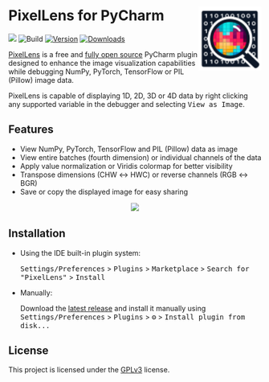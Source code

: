 # PixelLens for PyCharm <img src="src/main/resources/META-INF/pluginIcon.svg" align="right" width="25%"/>

<a href="https://paypal.me/rumswinkel"><img src="https://img.shields.io/static/v1?label=Donate&message=%E2%9D%A4&logo=PayPal&color=%23009cde"/></a>
![Build](https://github.com/srwi/PyCharm-PixelLens/workflows/Build/badge.svg)
[![Version](https://img.shields.io/jetbrains/plugin/v/MARKETPLACE_ID.svg)](https://plugins.jetbrains.com/plugin/MARKETPLACE_ID)
[![Downloads](https://img.shields.io/jetbrains/plugin/d/MARKETPLACE_ID.svg)](https://plugins.jetbrains.com/plugin/MARKETPLACE_ID)

<!-- Plugin description -->
[PixelLens](https://github.com/srwi/PyCharm-PixelLens) is a free and [fully open source](https://github.com/srwi/PyCharm-PixelLens) PyCharm plugin designed to enhance the image visualization capabilities while debugging NumPy, PyTorch, TensorFlow or PIL (Pillow) image data.

PixelLens is capable of displaying 1D, 2D, 3D or 4D data by right clicking any supported variable in the debugger and selecting <kbd>View as Image</kbd>.

## Features

- View NumPy, PyTorch, TensorFlow and PIL (Pillow) data as image
- View entire batches (fourth dimension) or individual channels of the data
- Apply value normalization or Viridis colormap for better visibility
- Transpose dimensions (CHW ↔ HWC) or reverse channels (RGB ↔ BGR)
- Save or copy the displayed image for easy sharing

<p align="center">
  <img src="https://github.com/user-attachments/assets/2ad50efd-efa3-4cd8-8789-44dfb1b277ce" width="550">
<p>
<!-- Plugin description end -->

## Installation

- Using the IDE built-in plugin system:
  
  <kbd>Settings/Preferences</kbd> > <kbd>Plugins</kbd> > <kbd>Marketplace</kbd> > <kbd>Search for "PixelLens"</kbd> > <kbd>Install</kbd>
  
- Manually:

  Download the [latest release](https://github.com/srwi/PyCharm-PixelLens/releases/latest) and install it manually using
  <kbd>Settings/Preferences</kbd> > <kbd>Plugins</kbd> > <kbd>⚙️</kbd> > <kbd>Install plugin from disk...</kbd>

## License

This project is licensed under the [GPLv3](https://github.com/srwi/PyCharm-PixelLens/blob/master/LICENSE) license.
